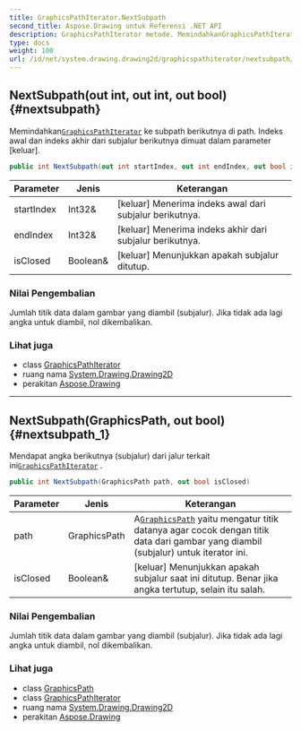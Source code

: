 ```yaml
---
title: GraphicsPathIterator.NextSubpath
second_title: Aspose.Drawing untuk Referensi .NET API
description: GraphicsPathIterator metode. MemindahkanGraphicsPathIterator ke subpath berikutnya di path. Indeks awal dan indeks akhir dari subjalur berikutnya dimuat dalam parameter keluar.
type: docs
weight: 100
url: /id/net/system.drawing.drawing2d/graphicspathiterator/nextsubpath/
---
```

## NextSubpath(out int, out int, out bool) {#nextsubpath}

Memindahkan[`GraphicsPathIterator`](../) ke subpath berikutnya di path. Indeks awal dan indeks akhir dari subjalur berikutnya dimuat dalam parameter [keluar].

```csharp
public int NextSubpath(out int startIndex, out int endIndex, out bool isClosed)
```

| Parameter | Jenis | Keterangan |
| --- | --- | --- |
| startIndex | Int32& | [keluar] Menerima indeks awal dari subjalur berikutnya. |
| endIndex | Int32& | [keluar] Menerima indeks akhir dari subjalur berikutnya. |
| isClosed | Boolean& | [keluar] Menunjukkan apakah subjalur ditutup. |

### Nilai Pengembalian

Jumlah titik data dalam gambar yang diambil (subjalur). Jika tidak ada lagi angka untuk diambil, nol dikembalikan.

### Lihat juga

* class [GraphicsPathIterator](../)
* ruang nama [System.Drawing.Drawing2D](../../graphicspathiterator/)
* perakitan [Aspose.Drawing](../../../)

---

## NextSubpath(GraphicsPath, out bool) {#nextsubpath_1}

Mendapat angka berikutnya (subjalur) dari jalur terkait ini[`GraphicsPathIterator`](../) .

```csharp
public int NextSubpath(GraphicsPath path, out bool isClosed)
```

| Parameter | Jenis | Keterangan |
| --- | --- | --- |
| path | GraphicsPath | A[`GraphicsPath`](../../graphicspath/) yaitu mengatur titik datanya agar cocok dengan titik data dari gambar yang diambil (subjalur) untuk iterator ini. |
| isClosed | Boolean& | [keluar] Menunjukkan apakah subjalur saat ini ditutup. Benar jika angka tertutup, selain itu salah. |

### Nilai Pengembalian

Jumlah titik data dalam gambar yang diambil (subjalur). Jika tidak ada lagi angka untuk diambil, nol dikembalikan.

### Lihat juga

* class [GraphicsPath](../../graphicspath/)
* class [GraphicsPathIterator](../)
* ruang nama [System.Drawing.Drawing2D](../../graphicspathiterator/)
* perakitan [Aspose.Drawing](../../../)


